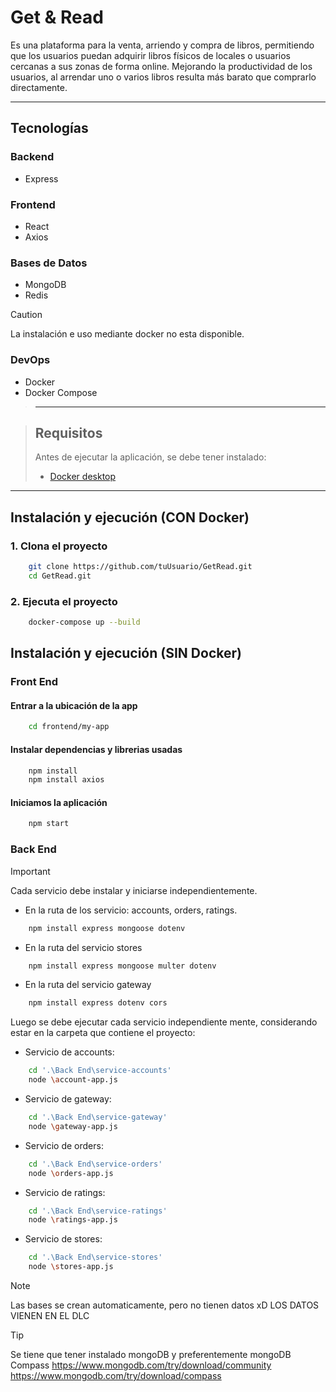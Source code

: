 # Get & Read

Es una plataforma para la venta, arriendo y compra de libros, permitiendo que los usuarios puedan adquirir libros físicos de locales o usuarios cercanas a sus zonas de forma online. Mejorando la productividad de los usuarios, al arrendar uno o varios libros resulta más barato que comprarlo directamente. 

---

## Tecnologías

### Backend
- Express

### Frontend
- React
- Axios

### Bases de Datos
- MongoDB
- Redis

> [!CAUTION]
> La instalación e uso mediante docker no esta disponible.
> ### DevOps
> - Docker
> - Docker Compose

> ---

> ## Requisitos
> Antes de ejecutar la aplicación, se debe tener instalado:
> - [Docker desktop](https://docs.docker.com/desktop/)

---

## Instalación y ejecución (CON Docker)

### 1. Clona el proyecto

```bash
    git clone https://github.com/tuUsuario/GetRead.git
    cd GetRead.git
```

### 2. Ejecuta el proyecto
```bash
    docker-compose up --build
```

## Instalación y ejecución (SIN Docker)

### Front End

#### Entrar a la ubicación de la app
```bash
    cd frontend/my-app
```

#### Instalar dependencias y librerias usadas
```bash
    npm install
    npm install axios
```

#### Iniciamos la aplicación
```bash
    npm start
```


### Back End

> [!IMPORTANT]
> Cada servicio debe instalar y iniciarse independientemente.


- En la ruta de los servicio: accounts, orders, ratings.
```bash
    npm install express mongoose dotenv
```
- En la ruta del servicio stores
```bash
    npm install express mongoose multer dotenv
```
- En la ruta del servicio gateway
```bash
    npm install express dotenv cors
```

Luego se debe ejecutar cada servicio independiente mente, considerando estar en la carpeta
que contiene el proyecto:

- Servicio de accounts:
```bash
    cd '.\Back End\service-accounts'
    node \account-app.js
```

- Servicio de gateway:
```bash
    cd '.\Back End\service-gateway'
    node \gateway-app.js
```

- Servicio de orders:
```bash
    cd '.\Back End\service-orders'
    node \orders-app.js
```

- Servicio de ratings:
```bash
    cd '.\Back End\service-ratings'
    node \ratings-app.js
```

- Servicio de stores:
```bash
    cd '.\Back End\service-stores'
    node \stores-app.js
```


> [!NOTE]
> Las bases se crean automaticamente, pero no tienen datos xD
> LOS DATOS VIENEN EN EL DLC

> [!TIP]
> Se tiene que tener instalado mongoDB y preferentemente mongoDB Compass
> https://www.mongodb.com/try/download/community
> https://www.mongodb.com/try/download/compass